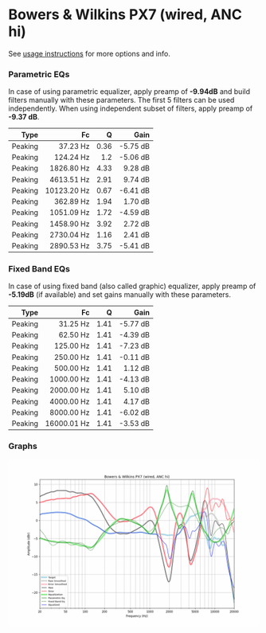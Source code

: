 # Bowers & Wilkins PX7 (wired, ANC hi)
See [usage instructions](https://github.com/jaakkopasanen/AutoEq#usage) for more options and info.

### Parametric EQs
In case of using parametric equalizer, apply preamp of **-9.94dB** and build filters manually
with these parameters. The first 5 filters can be used independently.
When using independent subset of filters, apply preamp of **-9.37 dB**.

| Type    | Fc          |    Q | Gain     |
|--------:|------------:|-----:|---------:|
| Peaking | 37.23 Hz    | 0.36 | -5.75 dB |
| Peaking | 124.24 Hz   | 1.2  | -5.06 dB |
| Peaking | 1826.80 Hz  | 4.33 | 9.28 dB  |
| Peaking | 4613.51 Hz  | 2.91 | 9.74 dB  |
| Peaking | 10123.20 Hz | 0.67 | -6.41 dB |
| Peaking | 362.89 Hz   | 1.94 | 1.70 dB  |
| Peaking | 1051.09 Hz  | 1.72 | -4.59 dB |
| Peaking | 1458.90 Hz  | 3.92 | 2.72 dB  |
| Peaking | 2730.04 Hz  | 1.16 | 2.41 dB  |
| Peaking | 2890.53 Hz  | 3.75 | -5.41 dB |

### Fixed Band EQs
In case of using fixed band (also called graphic) equalizer, apply preamp of **-5.19dB**
(if available) and set gains manually with these parameters.

| Type    | Fc          |    Q | Gain     |
|--------:|------------:|-----:|---------:|
| Peaking | 31.25 Hz    | 1.41 | -5.77 dB |
| Peaking | 62.50 Hz    | 1.41 | -4.39 dB |
| Peaking | 125.00 Hz   | 1.41 | -7.23 dB |
| Peaking | 250.00 Hz   | 1.41 | -0.11 dB |
| Peaking | 500.00 Hz   | 1.41 | 1.12 dB  |
| Peaking | 1000.00 Hz  | 1.41 | -4.13 dB |
| Peaking | 2000.00 Hz  | 1.41 | 5.10 dB  |
| Peaking | 4000.00 Hz  | 1.41 | 4.17 dB  |
| Peaking | 8000.00 Hz  | 1.41 | -6.02 dB |
| Peaking | 16000.01 Hz | 1.41 | -3.53 dB |

### Graphs
![](./Bowers%20&%20Wilkins%20PX7%20(wired,%20ANC%20hi).png)